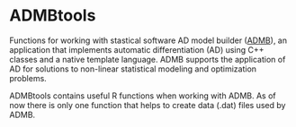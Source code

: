 # ADMBtools
Functions for working with stastical software AD model builder ([ADMB](https://www.admb-project.org/)),  an application that implements automatic differentiation (AD) using C++ classes and a native template language. ADMB supports the application of AD for solutions to non-linear statistical modeling and optimization problems.


ADMBtools contains useful R functions when working with ADMB. As of now there is only one function that helps to create data (.dat) files used by ADMB.
